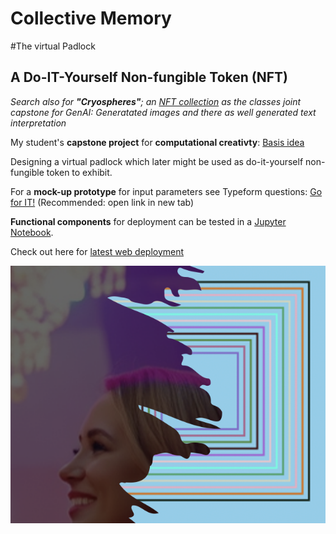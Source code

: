 # Collective Memory

#The virtual Padlock
## A Do-IT-Yourself Non-fungible Token (NFT)

*Search also for **"Cryospheres"**; an [NFT collection](https://opensea.io/) as the classes joint capstone for GenAI: 
Generatated images and there as well generated text interpretation*

My student's **capstone project** for **computational creativty**: [Basis idea](DIY_NFT_Padlock_Idea.pdf)

Designing a virtual padlock which later might be used as do-it-yourself non-fungible token to exhibit.

For a **mock-up prototype** for input parameters see Typeform questions: [Go for IT!](https://d23ts0502kd.typeform.com/to/PJymS2qK) (Recommended: open link in new tab)

**Functional components** for deployment can be tested in a [Jupyter Notebook](DIY_NFT_Padlock.ipynb).

Check out here for [latest web deployment](https://play.rosebud.ai/p/c2097f36-5a57-4170-aa96-44c9f5a3fcb8) 

![Logo](/DIY_NFT_Images/DIY_NFT_Logo.png)
